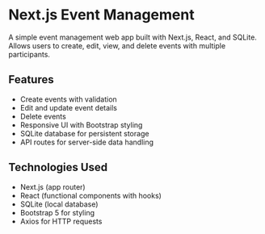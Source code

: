 # Next.js Event Management

A simple event management web app built with Next.js, React, and SQLite.  
Allows users to create, edit, view, and delete events with multiple participants.

## Features

- Create events with validation
- Edit and update event details
- Delete events
- Responsive UI with Bootstrap styling
- SQLite database for persistent storage
- API routes for server-side data handling

## Technologies Used

- Next.js (app router)
- React (functional components with hooks)
- SQLite (local database)
- Bootstrap 5 for styling
- Axios for HTTP requests
